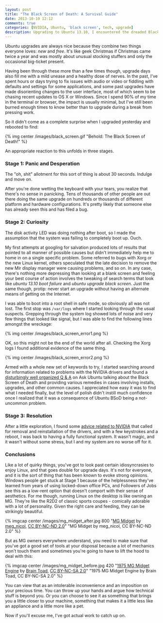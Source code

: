 ```yaml
---
layout: post
title: "The Black Screen of Death: A Survival Guide"
date: 2013-10-19 12:12
comments: true
categories: [NVIDIA, Ubuntu, 'black screen', tech, upgrade]
description: Upgrading to Ubuntu 13.10, I encountered the dreaded Black Screen of Death. This is how I fixed it.
---
```

Ubuntu upgrades are always nice because they combine two things everyone loves: *new* and *free*. It's like geek Christmas if Christmas came twice a year and was mostly about unusual stocking stuffers and only the occasional big-ticket present.

Having been through these more than a few times though, upgrade days also fill me with a mild unease and a healthy dose of nerves. In the past, I've spent hours or days trying to fix issues with audio or video or fiddling with defaults and settings for some applications, and some past upgrades have made disorienting changes to the user interface, most of which seem to be chasing recent updates to OS X or Windows. Since I spend 90% of my time in the terminal or browser, the impact is usually minimal, but I've still been burned enough times to know better than to upgrade during a break from pressing work.<!--more-->

So it didn't come as a complete surprise when I upgraded yesterday and rebooted to find:

{% img center /images/black_screen.gif "Behold: The Black Screen of Death!" %}

An appropriate reaction to this unfolds in three stages.

### Stage 1: Panic and Desperation

The "oh, shit" allotment for this sort of thing is about 30 seconds. Indulge and move on.

After you're done wetting the keyboard with your tears, you realize that there's no sense in panicking. Tens of thousands of other people are out there doing the same upgrade on hundreds or thousands of different platform and hardware configurations. It's pretty likely that someone else has already seen this and has filed a bug.

### Stage 2: Curiosity

The disk activity LED was doing nothing after boot, so I made the assumption that the system was failing to completely boot up. Ouch.

My first attempts at googling for salvation produced lots of results that pointed to all manner of possible causes but didn't immediately help me to home in on a single specific problem. Some referred to bugs with Xorg or the new Linux kernel, others speculated that the late decision to remove the new Mir display manager were causing problems, and so on. In any case, there's nothing more depressing than looking at a blank screen and feeling your best course of action involves the tweaking of search terms that look like *ubuntu 13.10 boot failure* and *ubuntu upgrade black screen*. Just the same though, protip: never start an upgrade without having an alternate means of getting on the Internet.

I was able to boot into a root shell in safe mode, so obviously all was not lost. The first stop was `/var/logs` where I started looking through the usual suspects. Grepping through the system log showed lots of noise and very few things that looked like signal, but I was able to find the following lines amongst the wreckage:

{% img center /images/black_screen_error1.png %}

OK, so this might not be the end of the world after all. Checking the Xorg logs I found additional evidence of the same thing.

{% img center /images/black_screen_error2.png %}

Armed with a whole new set of keywords to try, I started searching around for information related to problems with the NVIDIA drivers and found a [disturbingly well organized Q & A][1] on Ask Ubuntu talking about the Black Screen of Death and providing various remedies in cases involving installs, upgrades, and other common causes. I appreciated how easy it was to find what I needed finally, but the level of polish didn't instill much confidence once I realized that it was a consequence of Ubuntu BSoD being a not-uncommon problem.

### Stage 3: Resolution

After a little exploration, I found some [advice related to NVIDIA][2] that called for removal and reinstallation of the drivers, and with a few keystrokes and a reboot, I was back to having a fully functional system. It wasn't magic, and it wasn't without some stress, but I and my system are no worse off for it.

### Conclusions

Like a lot of quirky things, you've got to look past certain idiosyncrasies to enjoy Linux, and that goes double for upgrade days. It's not for everyone, and it is the sort of thing that has been known to evoke strong opinions. Windows people get stuck at Stage 1 because of the helplessness they've learned from years of using locked-down office PCs, and Followers of Jobs see this as a low-rent option that doesn't comport with their sense of aesthetics. For me though, running Linux on the desktop is like owning an MG. They're like the R2D2 of classic sports coupes - comically adorable with a lot of personality. Given the right care and feeding, they can be strikingly beautiful.

{% imgcap center /images/mg_midget_after.jpg 800 "[MG Midget][4] by [meg_nicol][5], [CC BY-NC-ND 2.0][6]" "MG Midget by meg_nicol, CC BY-NC-ND 2.0" %}

But as MG owners everywhere understand, you need to make sure that you've got a good set of tools at your disposal because a lot of mechanics won't touch them and sometimes you're going to have to lift the hood to deal with this:

{% imgcap center /images/mg_midget_before.jpg 420 "[1975 MG Midget Engine][8] by [Brain Toad][9], [CC BY-NC-SA 2.0][10]" "1975 MG Midget Engine by Brain Toad, CC BY-NC-SA 2.0" %}

You can view that as an intolerable inconvenience and an imposition on your precious time. You can throw up your hands and argue how technical stuff is beyond you. Or you can choose to see it as something that brings you a little closer to your machine, something that makes it a little less like an appliance and a little more like a pet.

Now if you'll excuse me, I've got actual work to catch up on.

[1]: http://askubuntu.com/questions/162075/my-computer-boots-to-a-black-screen-what-options-do-i-have-to-fix-it
[2]: http://askubuntu.com/questions/41681/blank-screen-after-installing-nvidia-restricted-driver
[3]: http://chriskottom.com/wp-content/uploads/2013/10/mg_midget_after.jpg
[4]: http://www.flickr.com/photos/meg_nicol/2316658375/
[5]: https://secure.flickr.com/photos/meg_nicol/
[6]: https://creativecommons.org/licenses/by-nc-nd/2.0/
[7]: http://chriskottom.com/wp-content/uploads/2013/10/mg_midget_before.jpg
[8]: http://www.flickr.com/photos/braintoad/2508267274/
[9]: https://secure.flickr.com/photos/braintoad/
[10]: https://creativecommons.org/licenses/by-nc-sa/2.0/
